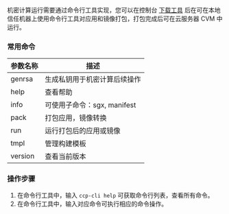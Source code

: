 机密计算运行需要通过命令行工具实现，您可以在控制台 [下载工具](https://cloud.tencent.com/document/product/1542/69122) 后在可在本地信任机器上使用命令行工具对应用和镜像打包，打包完成后可在云服务器 CVM 中运行。

### 常用命令

| 参数名称 | 描述 |
|---------|---------|
| genrsa | 生成私钥用于机密计算后续操作 | 
| help | 查看帮助 | 
| info | 可使用子命令：sgx, manifest | 
| pack | 打包应用，镜像转换 | 
| run | 运行打包后的应用或镜像 | 
| tmpl | 管理构建模板 | 
| version | 查看当前版本 | 

### 操作步骤
1. 在命令行工具中，输入 `ccp-cli help` 可获取命令行列表，查看所有命令。
2. 在命令行工具中，输入对应命令可执行相应的命令操作。

            
          
            
          
      
